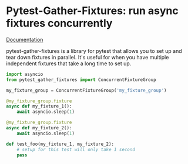 # Pytest-Gather-Fixtures:  run async fixtures concurrently

[Documentation](https://pytest-gather-fixtures.readthedocs.io/en/latest/)

pytest-gather-fixtures is a library for pytest that allows you to set up and tear down fixtures in 
parallel. It's useful for when you have multiple independent fixtures that take a long time to set
up. 

```python
import asyncio
from pytest_gather_fixtures import ConcurrentFixtureGroup

my_fixture_group = ConcurrentFixtureGroup('my_fixture_group')

@my_fixture_group.fixture
async def my_fixture_1():
    await asyncio.sleep(1)

@my_fixture_group.fixture
async def my_fixture_2():
    await asyncio.sleep(1)

def test_foo(my_fixture_1, my_fixture_2):
    # setup for this test will only take 1 second
    pass
```
